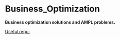 # Business_Optimization


**Business optimization solutions and AMPL problems.**

[Useful repo:](https://github.com/PointOnePA/SolverStudio-Examples)
